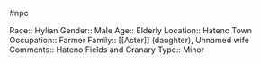 #npc 

Race:: Hylian
Gender:: Male
Age:: Elderly
Location:: Hateno Town
Occupation:: Farmer
Family:: [[Aster]] (daughter), Unnamed wife
Comments:: Hateno Fields and Granary
Type:: Minor
